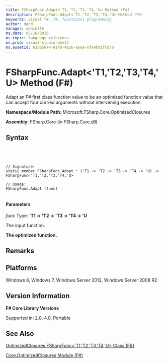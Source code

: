 ```yaml
---
title: FSharpFunc.Adapt<'T1,'T2,'T3,'T4,'U> Method (F#)
description: FSharpFunc.Adapt<'T1,'T2,'T3,'T4,'U> Method (F#)
keywords: visual f#, f#, functional programming
author: dend
manager: danielfe
ms.date: 05/16/2016
ms.topic: language-reference
ms.prod: visual-studio-dev14
ms.assetid: 63b65644-814b-4a26-a6aa-6fa4b91fcd70 
---
```


# FSharpFunc.Adapt<'T1,'T2,'T3,'T4,'U> Method (F#)

Adapt an F# first class function value to be an optimized function value that can accept four curried arguments without intervening execution.

**Namespace/Module Path:** Microsoft.FSharp.Core.OptimizedClosures

**Assembly:** FSharp.Core (in FSharp.Core.dll)


## Syntax



```




// Signature:
static member FSharpFunc.Adapt : ('T1 -> 'T2 -> 'T3 -> 'T4 -> 'U) -> FSharpFunc<'T1,'T2,'T3,'T4,'U>

// Usage:
FSharpFunc.Adapt (func)


```





#### Parameters
*func*
Type: **'T1 -&gt; 'T2 -&gt; 'T3 -&gt; 'T4 -&gt; 'U**


The input function.



**The optimized function.**
## Remarks

## Platforms
Windows 8, Windows 7, Windows Server 2012, Windows Server 2008 R2


## Version Information
**F# Core Library Versions**

Supported in: 2.0, 4.0, Portable




## See Also
[OptimizedClosures.FSharpFunc&#60;'T1,'T2,'T3,'T4,'U&#62; Class &#40;F&#35;&#41;](OptimizedClosures.FSharpFunc%5B%27T1%2C%27T2%2C%27T3%2C%27T4%2C%27U%5D-Class-%5BFSharp%5D.md)

[Core.OptimizedClosures Module &#40;F&#35;&#41;](Core.OptimizedClosures-Module-%5BFSharp%5D.md)

